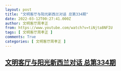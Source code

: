 ```yaml
---
layout: post
title: "文明客厅与阳光新西兰对话 总第334期"
date: 2022-03-12T00:27:41.000Z
author: 文明客厅周孝正
from: https://www.youtube.com/watch?v=tiNjta8NFIU
tags: [ 文明客厅周孝正 ]
comments: True
categories: [ 文明客厅周孝正 ]
---
```

<!--1647044861000-->
[文明客厅与阳光新西兰对话 总第334期](https://www.youtube.com/watch?v=tiNjta8NFIU)
------

<div>

</div>
